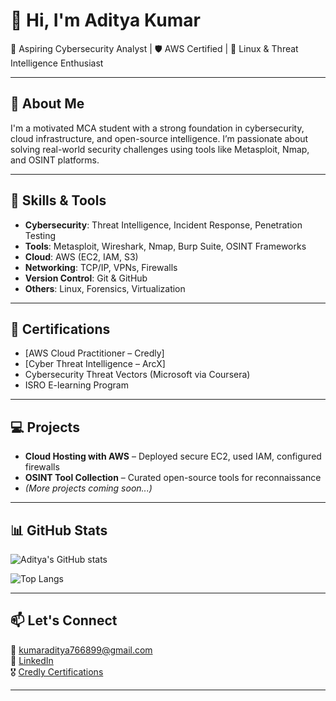 # 👋 Hi, I'm Aditya Kumar

🎯 Aspiring Cybersecurity Analyst | 🛡️ AWS Certified | 🐧 Linux & Threat Intelligence Enthusiast

---

## 💼 About Me
I'm a motivated MCA student with a strong foundation in cybersecurity, cloud infrastructure, and open-source intelligence. I’m passionate about solving real-world security challenges using tools like Metasploit, Nmap, and OSINT platforms.

---

## 🔐 Skills & Tools
- **Cybersecurity**: Threat Intelligence, Incident Response, Penetration Testing
- **Tools**: Metasploit, Wireshark, Nmap, Burp Suite, OSINT Frameworks
- **Cloud**: AWS (EC2, IAM, S3)
- **Networking**: TCP/IP, VPNs, Firewalls
- **Version Control**: Git & GitHub
- **Others**: Linux, Forensics, Virtualization

---

## 🧠 Certifications
- [AWS Cloud Practitioner – Credly]
- [Cyber Threat Intelligence – ArcX]
- Cybersecurity Threat Vectors (Microsoft via Coursera)
- ISRO E-learning Program

---

## 💻 Projects
- **Cloud Hosting with AWS** – Deployed secure EC2, used IAM, configured firewalls
- **OSINT Tool Collection** – Curated open-source tools for reconnaissance
- *(More projects coming soon...)*

---

## 📊 GitHub Stats
![Aditya's GitHub stats](https://github-readme-stats.vercel.app/api?username=Aditya-Kumar-19&show_icons=true&theme=dark)

![Top Langs](https://github-readme-stats.vercel.app/api/top-langs/?username=Aditya-Kumar-19&layout=compact&theme=dark)

---

## 📫 Let's Connect
📧 [kumaraditya766899@gmail.com](mailto:kumaraditya766899@gmail.com)  
🔗 [LinkedIn](https://www.linkedin.com/in/kumaraditya766899)  
🎖️ [Credly Certifications](https://www.credly.com/users/aditya-kumar.c9be8cb7)

---
